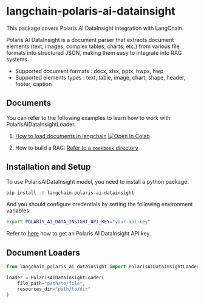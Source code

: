 # langchain-polaris-ai-datainsight

This package covers Polaris AI DataInsight integration with LangChain.

Polaris AI DataInsight is a document parser that extracts document elements (text, images, complex tables, charts, etc.) from various file formats into structured JSON, making them easy to integrate into RAG systems.

- Supported document formats : docx, xlsx, pptx, hwpx, hwp
- Supported elements types : text, table, image, chart, shape, header, footer, caption

## Documents

You can refer to the following examples to learn how to work with PolarisAIDataInsightLoader.

1. [How to load documents in langchain](./docs/document_loaders.ipynb) [![Open In Colab](https://colab.research.google.com/assets/colab-badge.svg)](https://colab.research.google.com/github/PolarisOffice/PolarisAIDataInsight/blob/main/langchain-polaris-ai-datainsight/docs/document_loaders.ipynb)

2. How to build a RAG: [Refer to a `cookbook` directory](./cookbook)

## Installation and Setup

To use PolarisAIDataInsight model, you need to install a python package:

```bash
pip install -U langchain-polaris-ai-datainsight
```

And you should configure credentials by setting the following environment variables:

```bash
export POLARIS_AI_DATA_INSIGHT_API_KEY="your-api-key"
```

Refer to [here](https://datainsight.polarisoffice.com/documentation/quickstart) how to get an Polaris AI DataInsight API key.


## Document Loaders


```python
from langchain_polaris_ai_datainsight import PolarisAIDataInsightLoader

loader = PolarisAIDataInsightLoader(
    file_path="path/to/file",
    resources_dir="path/to/dir"
)
```
